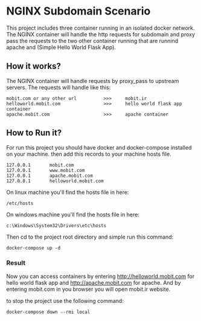 # NGINX Subdomain Scenario
This project includes three container running in an isolated docker network. The NGINX container will handle the http requests for subdomain and proxy pass the requests to the two other container running that are runnind apache and (Simple Hello World Flask App).
## How it works?
The NGINX container will handle requests by proxy_pass to upstream servers. The requests will handle like this:
```
mobit.com or any other url          >>> 	mobit.ir
helloworld.mobit.com                >>> 	hello world flask app container
apache.mobit.com                    >>> 	apache container
```
## How to Run it?
For run this project you should have docker and docker-compose installed on your machine. then add this records to your machine hosts file.
```
127.0.0.1		mobit.com
127.0.0.1		www.mobit.com
127.0.0.1		apache.mobit.com
127.0.0.1		helloworld.mobit.com
```
On linux machine you'll find the hosts file in here:
```
/etc/hosts
```
On windows machine you'll find the hosts file in here:
```
c:\Windows\System32\Drivers\etc\hosts
```
Then cd to the project root directory and simple run this command:
```
docker-compose up -d
```
### Result
Now you can access containers by entering http://helloworld.mobit.com for hello world flask app and http://apache.mobit.com for apache.  And by entering mobit.com in you browser you will open mobit.ir website.

to stop the project use the following command:
```
docker-compose down --rmi local
``` 
